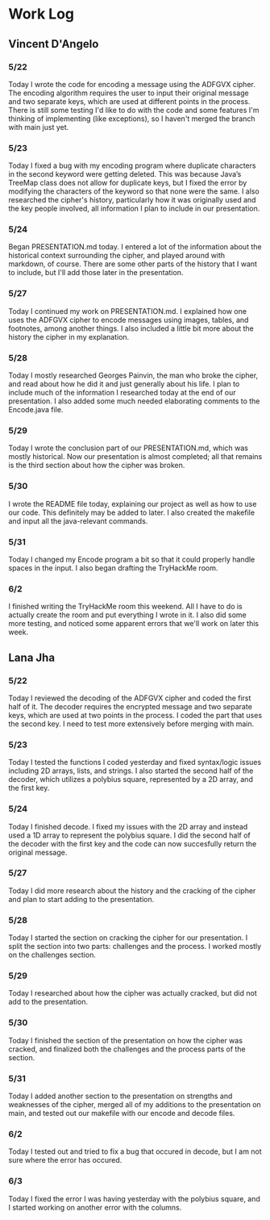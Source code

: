# Work Log

## Vincent D'Angelo

### 5/22

Today I wrote the code for encoding a message using the ADFGVX cipher. The encoding algorithm requires the user to input their original message and two separate keys, which are used at different points in the process. There is still some testing I'd like to do with the code and some features I'm thinking of implementing (like exceptions), so I haven't merged the branch with main just yet.

### 5/23

Today I fixed a bug with my encoding program where duplicate characters in the second keyword were getting deleted. This was because Java’s TreeMap class does not allow for duplicate keys, but I fixed the error by modifying the characters of the keyword so that none were the same. I also researched the cipher's history, particularly how it was originally used and the key people involved, all information I plan to include in our presentation.

### 5/24

Began PRESENTATION.md today. I entered a lot of the information about the historical context surrounding the cipher, and played around with markdown, of course. There are some other parts of the history that I want to include, but I'll add those later in the presentation.

### 5/27

Today I continued my work on PRESENTATION.md. I explained how one uses the ADFGVX cipher to encode messages using images, tables, and footnotes, among another things. I also included a little bit more about the history the cipher in my explanation.

### 5/28

Today I mostly researched Georges Painvin, the man who broke the cipher, and read about how he did it and just generally about his life. I plan to include much of the information I researched today at the end of our presentation. I also added some much needed elaborating comments to the Encode.java file.

### 5/29

Today I wrote the conclusion part of our PRESENTATION.md, which was mostly historical. Now our presentation is almost completed; all that remains is the third section about how the cipher was broken.

### 5/30

I wrote the README file today, explaining our project as well as how to use our code. This definitely may be added to later. I also created the makefile and input all the java-relevant commands. 

### 5/31 

Today I changed my Encode program a bit so that it could properly handle spaces in the input. I also began drafting the TryHackMe room. 

### 6/2

I finished writing the TryHackMe room this weekend. All I have to do is actually create the room and put everything I wrote in it. I also did some more testing, and noticed some apparent errors that we'll work on later this week. 

## Lana Jha

### 5/22

Today I reviewed the decoding of the ADFGVX cipher and coded the first half of it. The decoder requires the encrypted message and two separate keys, which are used at two points in the process. I coded the part that uses the second key. I need to test more extensively before merging with main.

### 5/23

Today I tested the functions I coded yesterday and fixed syntax/logic issues including 2D arrays, lists, and strings. I also started the second half of the decoder, which utilizes a polybius square, represented by a 2D array, and the first key.

### 5/24

Today I finished decode. I fixed my issues with the 2D array and instead used a 1D array to represent the polybius square. I did the second half of the decoder with the first key and the code can now succesfully return the original message.

### 5/27

Today I did more research about the history and the cracking of the cipher and plan to start adding to the presentation.

### 5/28

Today I started the section on cracking the cipher for our presentation. I split the section into two parts: challenges and the process. I worked mostly on the challenges section.

### 5/29

Today I researched about how the cipher was actually cracked, but did not add to the presentation.

### 5/30

Today I finished the section of the presentation on how the cipher was cracked, and finalized both the challenges and the process parts of the section.

### 5/31

Today I added another section to the presentation on strengths and weaknesses of the cipher, merged all of my additions to the presentation on main, and tested out our makefile with our encode and decode files. 

### 6/2
Today I tested out and tried to fix a bug that occured in decode, but I am not sure where the error has occured. 

### 6/3
Today I fixed the error I was having yesterday with the polybius square, and I started working on another error with the columns.